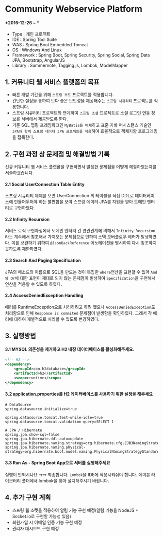 #  Community Webservice Platform
#### *2016-12-26 ~ *

- Type : 개인 프로젝트  
- IDE : Spring Tool Suite  
- WAS : Spring Boot Embedded Tomcat  
- OS : Windows And Linux  
- Framework : Spring Boot, Spring Security, Spring Social, Spring Data JPA, Bootstrap, AngularJS  
- Library : Summernote, Tagging.js, Lombok, ModelMapper  


## 1. 커뮤니티 웹 서비스 플랫폼의 목표  
- 빠른 개발 기간을 위해 `스프링 부트` 프로젝트를 적용합니다.  
- 간단한 설정을 통하여 보다 좋은 보안성을 제공해주는 `스프링 시큐리티` 프로젝트를 적용합니다.  
- 스프링 시큐리티 프로젝트와 연계하여 `스프링 소셜` 프로젝트로 소셜 로그인 연동 정보를 서버에서 제공받도록 한다.  
- 기존 SQL 맵핑 프레임워크인 `MyBatis를 배제`하고 표준 자바 퍼시스턴스 기술인 `JPA와 함께 스프링 데이터 JPA 프로젝트를 적용`하여 효율적으로 객체지향 프로그래밍을 접목한다.  

## 2. 구현 과정 상 문제점 및 해결방법 기록    
신규 커뮤니티 웹 서비스 플랫폼을 구현하면서 발생한 문제점을 어떻게 해결하였는지를 서술하겠습니다. 

#### 2.1 Social UserConnection Table Entity  
스프링 시큐리티 예제를 보면 UserConnection 의 테이블을 직접 DDL로 데이터베이스에 만들어두어야 하는 불편함을 보여 스프링 데이터 JPA를 지원을 받아 도메인 엔터티로 구현하였다.  

#### 2.2 Infinity Recursion  
서비스 로직 구현과정에서 도메인 엔터티 간 연관관계에 의해서 `Infinity Recursion`라는 계속해서 참조해서 가져오는 문제점으로 인하여 스택 오버플로우 에러가 발생하였다. 이를 보완하기 위하여 `@JsonBackReference` 어노테이션을 명시하여 다시 참조하지 못하도록 제한하였다.  

#### 2.3 Search And Paging Specification  
JPA의 메소드의 이름으로 SQL을 만드는 것이 복잡한 `where`연산을 표현할 수 없어 `And와 Or`에 대한 표현이 제대로 되지 않는 문제점이 발생하여 `Specification`을 구현해서 연산을 적용할 수 있도록 하였다.  

#### 2.4 AccessDeniedException Handling  
에러를 RuntimeException으로 처리하려고 하려 했으나 `AccessDeniedException`도 처리함으로 인해 `Response is commited` 문제점이 발생함을 확인하였다. 그래서 각 에러에 대하여 개별적으로 처리할 수 있도록 변경하였다.  

## 3. 실행방법  

#### 3.1 MYSQL 의존성을 제거하고 H2 내장 데이터베이스를 활성화해주세요.
```xml  
<!-- H2 -->
<dependency>
	<groupId>com.h2database</groupId>
	<artifactId>h2</artifactId>
	<scope>runtime</scope>
</dependency>
```

#### 3.2 application.properties를 H2 데이터베이스를 사용하기 위한 설정을 해주세요
```text  
# DataSource
spring.datasource.initialize=true

spring.datasource.tomcat.test-while-idle=true
spring.datasource.tomcat.validation-query=SELECT 1

# JPA / Hibernate
spring.jpa.show-sql=false
spring.jpa.hibernate.ddl-auto=update
spring.jpa.hibernate.naming.strategy=org.hibernate.cfg.EJB3NamingStrategy
spring.jpa.hibernate.naming.physical-strategy=org.hibernate.boot.model.naming.PhysicalNamingStrategyStandardImpl
```

#### 3.3 Run As - Spring Boot App으로 서버를 실행해주세요  
실행이 안되시나요 ㅠㅠ 죄송합니다. `Lombok`을 IDE에 적용시켜줘야 합니다. 메이븐 라이브러리 폴더에서 lombok을 찾아 설치해주시기 바랍니다.

## 4. 추가 구현 계획  

- 스프링 웹 소켓을 적용하여 알림 기능 구현 예정(알림 기능을 NodeJS + Socket.io로 구현할 가능성 있음)  
- 회원가입 시 이메일 인증 기능 구현 예정  
- 관리자 대시보드 구현 예정  
